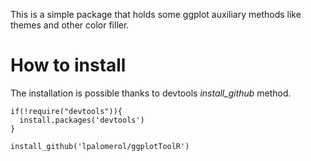 This is a simple package that holds some ggplot auxiliary methods like themes and other color filler.

# How to install

The installation is possible thanks to devtools *install_github* method.

```
if(!require("devtools")){ 
  install.packages('devtools')
}

install_github('lpalomerol/ggplotToolR')

```

